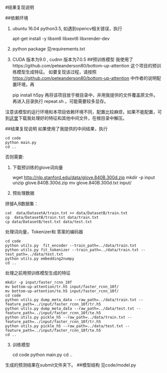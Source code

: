 #结果复现说明

##依赖环境
1. ubuntu 16.04 python3.5, 如遇到opencv相关错误，执行


    apt-get install -y libsm6 libxext6 libxrender-dev
   
2. python package 见requirements.txt
3. CUDA 版本为9.0 , cudnn 版本为7.0.5
##预训练模型
我使用了https://github.com/peteanderson80/bottom-up-attention 这个项目的预训练模型生成特征。
如要复现该过程，请按照 https://github.com/peteanderson80/bottom-up-attention 中作者的说明配置环境，再

    pip install h5py
再将该项目放于根目录中，并用我提供的文件覆盖原文件。再进入目录执行 repeat.sh 。可能需要较多显存。

注意该模型的运行环境和本项目依赖环境不同，配置比较麻烦，如果不能配置，可到[这里]()下载我处理好的特征和其他中间文件，在根目录中解压。

##结果复现说明
如果使用了我提供的中间结果，执行

    cd code
    python main.py 
    cd ..    
否则需要:
1. 下载预训练的glove词向量
    
    
    wget http://nlp.stanford.edu/data/glove.840B.300d.zip
    mkdir -p input
    unzip glove.840B.300d.zip
    mv glove.840B.300d.txt input/
 
2. 预处理数据

 拼接A,B数据集：
    
    
    cat  data/DatasetA/train.txt >> data/DatasetB/train.txt
    cp  data/DatasetB/train.txt data/train.txt
    cp data/DatasetB/test.txt data/test.txt
    
   处理词向量，Tokenizer和 答案的编码器
    
    cd code
    python utils.py  fit_encoder --train_path=../data/train.txt
    python utils.py fit_tokenizer --train_path=../data/train.txt --test_path=../data/test.txt
    python utils.py embedding2numpy
    cd ..
处理之前用预训练模型生成的特征

    mkdir -p input/faster_rcnn_10f
    mv bottom-up-attention/tr.h5 input/faster_rcnn_10f/
    mv bottom-up-attention/te.h5 input/faster_rcnn_10f/
    cd code  
    python utils.py dump_meta_data --raw_path=../data/train.txt --feature_path=../input/faster_rcnn_10f/tr.h5
    python utils.py dump_meta_data --raw_path=../data/test.txt --feature_path=../input/faster_rcnn_10f/te.h5
    python utils.py pickle_h5 --raw_path=../data/train.txt --feature_path=../input/faster_rcnn_10f/tr.h5
    python utils.py pickle_h5 --raw_path=../data/test.txt --feature_path=../input/faster_rcnn_10f/te.h5
    cd ..
3. 训练模型


    cd code
    python main.py 
    cd ..

生成的预测结果在submit文件夹下。
##模型结构
见code/model.py
